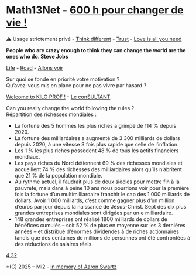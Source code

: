 # Math13Net - [600 h pour changer de vie !](https://youtu.be/rX1fjyX3mGU?si=_yPK_-CK3pKO973H)
⚠️ Usage strictement privé - [Think different](https://youtu.be/JHFrR6sD6gw?si=4lZNLp5rvtaKNM9p) - [Trust](https://youtu.be/llKvV8_T95M?si=iaUofuO6akBnU5pt) - [Love is all you need](https://youtu.be/_7xMfIp-irg?si=6f_3MPHx-RIfP0DE)  

**People who are crazy enough to think they can change the world are the ones who do. Steve Jobs**  

[Life](https://youtu.be/kYfNvmF0Bqw?si=k5fuCeQx4MoDPxsx) - [Road](https://youtu.be/bB28ah9AOUQ?si=tnzltuC5I3lLhEYQ) - [Allons voir](https://youtu.be/ykpDVaMHGT4?si=T2F9VeuBz-_onayP)

Sur quoi se fonde en priorité votre motivation ?  
Qu’avez-vous mis en place pour ne pas vivre par hasard ?

[Welcome to KILO PROF !](https://youtu.be/WmKEBn0_JrM?si=bydsJ8wJY4Mi37Je) - [Le conSULTANT](https://editionsgouttedor.com/catalogue/le-consultant/)  

Can you really change the world following the rules ?  
Répartition des richesses mondiales :  
* La fortune des 5 hommes les plus riches a grimpé de 114 % depuis 2020.
* La fortune des milliardaires a augmenté de 3 300 milliards de dollars depuis 2020, à une vitesse 3 fois plus rapide que celle de l’inflation.
* Les 1 % les plus riches possèdent 48 % de tous les actifs financiers mondiaux.
* Les pays riches du Nord détiennent 69 % des richesses mondiales et accueillent 74 % des richesses des milliardaires alors qu’ils n’abritent que 21 % de la population mondiale.
* Au rythme actuel, il faudrait plus de deux siècles pour mettre fin à la pauvreté, mais dans à peine 10 ans nous pourrions voir pour la première fois la fortune d’un multimilliardaire franchir le cap des 1 000 milliards de dollars. Avoir 1 000 milliards, c’est comme gagner plus d’un million d’euros par jour depuis la naissance de Jésus-Christ.
Sept des dix plus grandes entreprises mondiales sont dirigées par un·e milliardaire.
* 148 grandes entreprises ont réalisé 1800 milliards de dollars de bénéfices cumulés – soit 52 % de plus en moyenne sur les 3 dernières années – et distribué d’énormes dividendes à de riches actionnaires tandis que des centaines de millions de personnes ont été confrontées à des réductions de salaires réels.

[4.32](https://youtu.be/uHM88mZ4k50?si=9V0EzvmcXbltdM8W)
  
*(C) 2025 – Mi2 - [in memory of Aaron Swartz](https://youtu.be/9vz06QO3UkQ?si=_tqruJHnmn-N4KS0)
